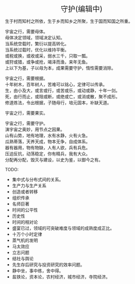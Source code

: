 <center><font size=5>守护(编辑中)</font></center>

生于村而知村之所依，生于乡而知乡之所聚，生于国而知国之所重。<br/>

宇宙之行，需要母体。<br/>
母体决定领域，领域决定认知。<br/>
当系统空载时，繁衍以提高转化。<br/>
当系统过载时，优化以维持平衡。<br/>
或税或换，或收或采，弱水三千，只取一瓢。<br/>
或狩或猎，或争或抢，竭泽而渔，来年无鱼。<br/>
上以下为基，子以母为本，成果需要守护，惰性需要消除。<br/>

宇宙之行，需要根据。<br/>
十年树木，百年树人，苦难可以铭心，定律可以传承。<br/>
生，由小及大，或言或行，或苦或乐，或动或静，十年一剑。<br/>
死，由行而止，或阻或断，或绝或亡，或消或散，聚不成形。<br/>
修道炼法，令出根据，子随母行，培元固本，补缺天道。<br/>

宇宙之行，需要果实。<br/>

宇宙之行，需要守护。<br/>
演宇宙之奥妙，用节点之因果。<br/>
山有山势，地有地理，水有水静，火有火急。<br/>
瓜熟蒂落，天养天成，物本无争，自成体系。<br/>
器有器用，物有物缺，人有人欲，兵有兵危。<br/>
压迫反抗，动荡稳定，你有精兵，我有大众。<br/>
分配再分配，毁灭与建设，以史为鉴，以御今之有。<br/>

TODO: 
* 集中式与分布式间的关系。
* 生产力与生产关系
* 创造或者转移
* 组织传承
* 名师巨著
* 时间的公平性
* 历史性
* 时间的相对论
* 盛宴已过，领域的可突破难度与领域的成熟度成正比。
* 十万个小时定律
* 蒸气机的发明
* 马太效应
* 立志问题
* 结社与舆论
* 先生存后研究与投资研究的效率问题。
* 静中坐，事中练，舍中得。
* 盐铁论，资本论，农村经济，城市经济，寺院经济。
